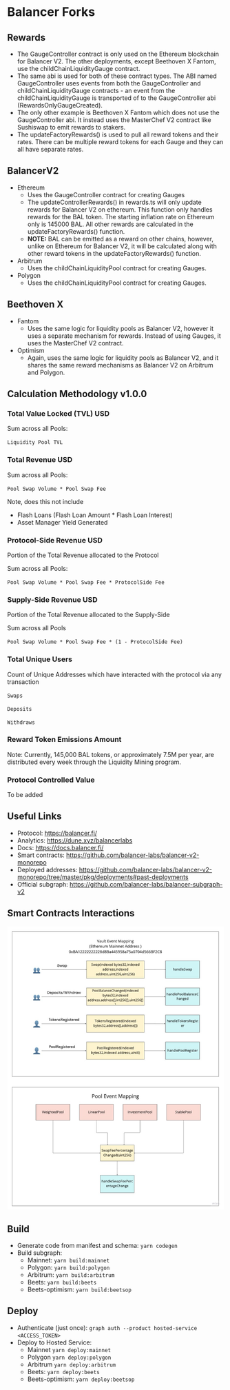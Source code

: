 # Balancer Forks

## Rewards

- The GaugeController contract is only used on the Ethereum blockchain for Balancer V2. The other deployments, except Beethoven X Fantom, use the childChainLiquidityGauge contract.
- The same abi is used for both of these contract types. The ABI named GaugeController uses events from both the GaugeController and childChainLiquidityGauge contracts - an event from the childChainLiquidityGauge is transported of to the GaugeController abi (RewardsOnlyGaugeCreated).
- The only other example is Beethoven X Fantom which does not use the GaugeController abi. It instead uses the MasterChef V2 contract like Sushiswap to emit rewards to stakers.
- The updateFactoryRewards() is used to pull all reward tokens and their rates. There can be multiple reward tokens for each Gauge and they can all have separate rates.

## BalancerV2

- Ethereum
  - Uses the GaugeController contract for creating Gauges
  - The updateControllerRewards() in rewards.ts will only update rewards for Balancer V2 on ethereum. This function only handles rewards for the BAL token. The starting inflation rate on Ethereum only is 145000 BAL. All other rewards are calculated in the updateFactoryRewards() function.
  - **NOTE:** BAL can be emitted as a reward on other chains, however, unlike on Ethereum for Balancer V2, it will be calculated along with other reward tokens in the updateFactoryRewards() function.
- Arbitrum
  - Uses the childChainLiquidityPool contract for creating Gauges.
- Polygon
  - Uses the childChainLiquidityPool contract for creating Gauges.

## Beethoven X

- Fantom
  - Uses the same logic for liquidity pools as Balancer V2, however it uses a separate mechanism for rewards. Instead of using Gauges, it uses the MasterChef V2 contract.
- Optimism
  - Again, uses the same logic for liquidity pools as Balancer V2, and it shares the same reward mechanisms as Balancer V2 on Arbitrum and Polygon.

## Calculation Methodology v1.0.0

### Total Value Locked (TVL) USD

Sum across all Pools:

`Liquidity Pool TVL`

### Total Revenue USD

Sum across all Pools:

`Pool Swap Volume * Pool Swap Fee`

Note, does this not include

- Flash Loans (Flash Loan Amount \* Flash Loan Interest)
- Asset Manager Yield Generated

### Protocol-Side Revenue USD

Portion of the Total Revenue allocated to the Protocol

Sum across all Pools:

`Pool Swap Volume * Pool Swap Fee * ProtocolSide Fee`

### Supply-Side Revenue USD

Portion of the Total Revenue allocated to the Supply-Side

Sum across all Pools

`Pool Swap Volume * Pool Swap Fee * (1 - ProtocolSide Fee)`

### Total Unique Users

Count of Unique Addresses which have interacted with the protocol via any transaction

`Swaps`

`Deposits`

`Withdraws`

### Reward Token Emissions Amount

Note: Currently, 145,000 BAL tokens, or approximately 7.5M per year, are distributed every week through the Liquidity Mining program.

### Protocol Controlled Value

To be added

## Useful Links

- Protocol: https://balancer.fi/
- Analytics: https://dune.xyz/balancerlabs
- Docs: https://docs.balancer.fi/
- Smart contracts: https://github.com/balancer-labs/balancer-v2-monorepo
- Deployed addresses: https://github.com/balancer-labs/balancer-v2-monorepo/tree/master/pkg/deployments#past-deployments
- Official subgraph: https://github.com/balancer-labs/balancer-subgraph-v2

## Smart Contracts Interactions

![balancer-v2](../../docs/images/protocols/balancer-v2.png "balancer-v2")

## Build

- Generate code from manifest and schema: `yarn codegen`
- Build subgraph:
  - Mainnet: `yarn build:mainnet`
  - Polygon: `yarn build:polygon`
  - Arbitrum: `yarn build:arbitrum`
  - Beets: `yarn build:beets`
  - Beets-optimism: `yarn build:beetsop`

## Deploy

- Authenticate (just once): `graph auth --product hosted-service <ACCESS_TOKEN>`
- Deploy to Hosted Service:
  - Mainnet `yarn deploy:mainnet`
  - Polygon `yarn deploy:polygon`
  - Arbitrum `yarn deploy:arbitrum`
  - Beets: `yarn deploy:beets`
  - Beets-optimism: `yarn deploy:beetsop`
